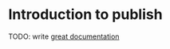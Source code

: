 # Introduction to publish

TODO: write [great documentation](http://jacobian.org/writing/what-to-write/)
